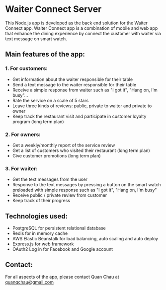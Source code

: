 Waiter Connect Server
===

This Node.js app is developed as the back end solution for the Waiter Connect app. Waiter Connect app is a combination of mobile and web app that enhance the dining experience by connect the customer with waiter via text message on smart watch. 

## Main features of the app:

### 1. For customers:
* Get information about the waiter responsible for their table
* Send a text message to the waiter responsible for their table
* Receive a simple response from waiter such as "I got it", "Hang on, I'm busy"...
* Rate the service on a scale of 5 stars
* Leave three kinds of reviews: public, private to waiter and private to owner
* Keep track the restaurant visit and participate in customer loyalty program (long term plan)

### 2. For owners:
* Get a weekly/monthly report of the service review
* Get a list of customers who visited their restaurant (long term plan)
* Give customer promotions (long term plan)

### 3. For waiter:
* Get the text messages from the user
* Response to the text messages by pressing a button on the smart watch preloaded with simple response such as "I got it", "Hang on, I'm busy"
* Receive public / private review from customer
* Keep track of their progress

## Technologies used:
* PostgreSQL for persistent relational database
* Redis for in memory cache
* AWS Elastic Beanstalk for load balancing, auto scaling and auto deploy
* Express.js for web framework
* OAuth2 Log in for Facebook and Google account

## Contact:
For all aspects of the app, please contact Quan Chau at quanqchau@gmail.com
 
